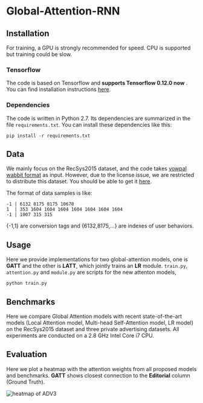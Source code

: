 # Global-Attention-RNN


## Installation

For training, a GPU is strongly recommended for speed. CPU is supported but training could be slow.

### Tensorflow

The code is based on Tensorflow and **supports Tensorflow 0.12.0 now** . You can find installation instructions [here](https://www.tensorflow.org/).

### Dependencies

The code is written in Python 2.7. Its dependencies are summarized in the file ```requirements.txt```. You can install these dependencies like this:
```
pip install -r requirements.txt
```

## Data

We mainly focus on the RecSys2015 dataset, and the code takes [vowpal wabbit format](https://github.com/VowpalWabbit/vowpal_wabbit/wiki/Input-format) as input. 
However, due to the license issue, we are restricted to distribute this dataset.
You should be able to get it [here](https://recsys.acm.org/recsys15/challenge/).

The format of data samples is like:
```
-1 | 6132 8175 8175 10678
1  | 353 1604 1604 1604 1604 1604 1604 1604
-1 | 1007 315 315
```

{-1,1} are conversion tags and {6132,8175,...} are indexes of user behaviors.

## Usage

Here we provide implementations for two global-attention models, one is **GATT** and the other is **LATT**, which jointly trains an **LR** module.
```train.py```, ```attention.py``` and ```module.py``` are scripts for the new attenton models,
```
python train.py
```

## Benchmarks

Here we compare Global Attention models with recent state-of-the-art models (Local Attention model, Multi-head Self-Attention model, LR model) on the RecSys2015 dataset and three private advertising datasets. All experiments are conducted on a 2.8 GHz Intel Core i7 CPU.

## Evaluation

Here we plot a heatmap with the attention weights from all proposed models and benchmarks. **GATT** shows closest connection to the **Editorial** column (Ground Truth).

![heatmap of ADV3](./docs/adv3.png)
